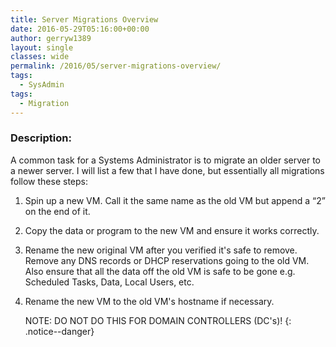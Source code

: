 ```yaml
---
title: Server Migrations Overview
date: 2016-05-29T05:16:00+00:00
author: gerryw1389
layout: single
classes: wide
permalink: /2016/05/server-migrations-overview/
tags:
  - SysAdmin
tags:
  - Migration
---
```

<!--more-->

### Description:

A common task for a Systems Administrator is to migrate an older server to a newer server. I will list a few that I have done, but essentially all migrations follow these steps:

1. Spin up a new VM. Call it the same name as the old VM but append a &#8220;2&#8221; on the end of it.

2. Copy the data or program to the new VM and ensure it works correctly.

3. Rename the new original VM after you verified it's safe to remove. Remove any DNS records or DHCP reservations going to the old VM. Also ensure that all the data off the old VM is safe to be gone e.g. Scheduled Tasks, Data, Local Users, etc.

4. Rename the new VM to the old VM's hostname if necessary. 
   
   NOTE: DO NOT DO THIS FOR DOMAIN CONTROLLERS (DC's)!
   {: .notice--danger}